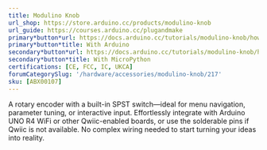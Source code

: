 ```yaml
---
title: Modulino Knob
url_shop: https://store.arduino.cc/products/modulino-knob
url_guide: https://courses.arduino.cc/plugandmake
primary*button*url: https://docs.arduino.cc/tutorials/modulino-knob/how-knob-ardu/
primary*button*title: With Arduino
secondary*button*url: https://docs.arduino.cc/tutorials/modulino-knob/how-knob-mp/
secondary*button*title: With MicroPython
certifications: [CE, FCC, IC, UKCA]
forumCategorySlug: '/hardware/accessories/modulino-knob/217'
sku: [ABX00107]
---
```


A rotary encoder with a built-in SPST switch—ideal for menu navigation, parameter tuning, or interactive input. Effortlessly integrate with Arduino UNO R4 WiFi or other Qwiic-enabled boards, or use the solderable pins if Qwiic is not available. No complex wiring needed to start turning your ideas into reality.
